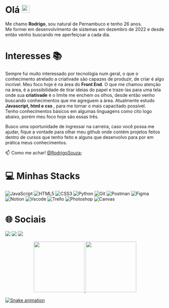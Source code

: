 # Olá <img src="https://media.giphy.com/media/hvRJCLFzcasrR4ia7z/giphy.gif" width="25px">

  Me chamo <strong>Rodrigo</strong>, sou natural de Pernambuco e tenho 26 anos.<br/>
  Me formei em desenvolvimento de sistemas em dezembro de 2022 e desde então venho buscando me aperfeiçoar a cada dia.

#  Interesses 📚
Sempre fui muito interessado por tecnológia num geral, o que o conhecimento atrelado a criativade são capazes de produzir, de criar é algo incrível. Meu foco hoje é na área do <strong>Front End</strong>. O que me chamou atenção na área, é a possibilidade de tirar ideias do papel e traze-las para uma tela onde sua <strong>criativade</strong> é o limite me enchem os olhos, desde então venho buscando conhecimentos que me agreguem a área. Atualmente estudo <strong>Javascript, html e css </strong>, para me tornar o mais capacitado possível. <br/> Tenho conhecimentos básicos em algumas linguagens como cito logo abaixo, porém meu foco hoje são essas três.

Busco uma oportunidade de ingressar na carreira, caso você possa me ajudar, fique a vontade para olhar meu github onde contém projetos feitos dentro de cursos que tenho feito e alguns que desenvolvo para por em prática meus conhecimentos.

📫 Como me achar! [@RodrigoSouza](https://www.linkedin.com/in/rodrigoo-maciell/);
 
 # 💻 Minhas Stacks
![JavaScript](https://img.shields.io/badge/javascript-%23323330.svg?style=for-the-badge&logo=javascript&logoColor=%23F7DF1E) 
![HTML5](https://img.shields.io/badge/html5-%23E34F26.svg?style=for-the-badge&logo=html5&logoColor=white) 
![CSS3](https://img.shields.io/badge/css3-%231572B6.svg?style=for-the-badge&logo=css3&logoColor=white) 
![Python](https://img.shields.io/badge/python-%23323330.svg?style=for-the-badge&logo=python&logoColor=%23F7DF1E)
![Git](https://img.shields.io/badge/Git-%23000000.svg?style=for-the-badge&logo=git&logoColor=white) 
![Postman](https://img.shields.io/badge/Postman-FF6C37?style=for-the-badge&logo=postman&logoColor=white)
![Figma](https://img.shields.io/badge/Figma-%23000000.svg?style=for-the-badge&logo=figma&logoColor=white) 
![Notion](https://img.shields.io/badge/Notion-%23000000.svg?style=for-the-badge&logo=notion&logoColor=white)
![Vscode](https://img.shields.io/badge/Vscode-%23026AA7.svg?style=for-the-badge&logo=Vscode&logoColor=white)
![Trello](https://img.shields.io/badge/Trello-%23026AA7.svg?style=for-the-badge&logo=Trello&logoColor=white)
![Photoshop](https://img.shields.io/badge/photoshop-%23026AA7.svg?style=for-the-badge&logo=photoshop&logoColor=white)
![Canvas](https://img.shields.io/badge/Canvas-%23026AA7.svg?style=for-the-badge&logo=Canvas&logoColor=white)

 # 🌐 Sociais
  <a href="https://www.instagram.com/rodrigo.souzaa_" target="_blank"><img src="https://img.shields.io/badge/-Instagram-%23E4405F?style=for-the-badge&logo=instagram&logoColor=white" target="_blank"></a>
   <a href="https://www.linkedin.com/in/rodrigoo-maciell/" target="_blank"><img src="https://img.shields.io/badge/-LinkedIn-%230077B5?style=for-the-badge&logo=linkedin&logoColor=white" target="_blank"></a>
  <a href = "mailto:contato.rodrigoom@gmail.com"><img src="https://img.shields.io/badge/-Gmail-%23333?style=for-the-badge&logo=gmail&logoColor=white" target="_blank"></a>

<div align="center">
  <a href="https://github.com/RodrigoSouzza">
  <img height="160em" src="https://github-readme-stats.vercel.app/api?username=RodrigoSouzza&show_icons=true&theme=dark&include_all_commits=true&count_private=true"/>
  <img height="160em" src="https://github-readme-stats.vercel.app/api/top-langs/?username=RodrigoSouzza&layout=compact&langs_count=7&theme=dark"/>
</div>   
 
  ![Snake animation](https://github.com/RodrigoSouzza/RodrigoSouzza/blob/output/github-contribution-grid-snake.svg)
 
